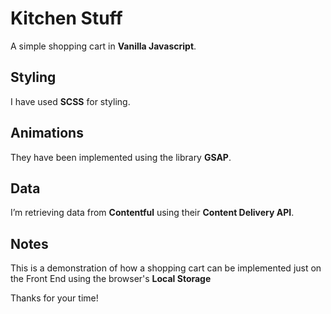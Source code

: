 # Kitchen Stuff

A simple shopping cart in **Vanilla Javascript**.


## Styling 
I have used **SCSS** for styling.

## Animations
They have been implemented using the library **GSAP**. 

## Data
I’m retrieving data from **Contentful** using their **Content Delivery API**.

## Notes
This is a demonstration of how a shopping cart can be implemented just on the Front End using the browser's **Local Storage**

Thanks for your time!


